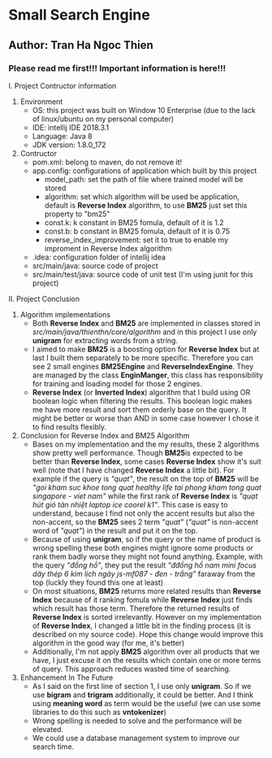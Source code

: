 # Small Search Engine
## Author: Tran Ha Ngoc Thien


### Please read me first!!! Important information is here!!!

I. Project Contructor information
1. Environment
	- OS: this project was built on Window 10 Enterprise (due to the lack of linux/ubuntu on my personal computer)
	- IDE: intellij IDE 2018.3.1
	- Language: Java 8
	- JDK version: 1.8.0_172
2. Contructor
	- pom.xml: belong to maven, do not remove it!
	- app.config: configurations of application which built by this project
		+ model_path: set the path of file where trained model will be stored
		+ algorithm: set which algorithm will be used be application, default is **Reverse Index** algorithm, to use **BM25** just set this property to "bm25"
		+ const.k: k constant in BM25 fomula, default of it is 1.2
		+ const.b: b constant in BM25 fomula, default of it is 0.75
		+ reverse_index_improvement: set it to true to enable my improment in Reverse Index algorithm
	- .idea: configuration folder of intellij idea
	- src/main/java: source code of project
	- src/main/test/java: source code of unit test (I'm using junit for this project)

II. Project Conclusion
1. Algorithm implementations
	- Both **Reverse Index** and **BM25** are implemented in classes stored in _src/main/java/thienthn/core/algorithm_ and in this project I use only **unigram** for extracting words from a string.
	- I aimed to make **BM25** is a boosting option for **Reverse Index** but at last I built them separately to be more specific. Therefore you can see 2 small engines **BM25Engine** and **ReverseIndexEngine**. They are managed by the class **EnginManger**, this class has responsibility for training and loading model for those 2 engines.
	- **Reverse Index** (or **Inverted Index**) algorithm that I build using OR boolean logic when filtering the results. This boolean logic makes me have more result and sort them orderly base on the query. It might be better or worse than AND in some case however I chose it to find results flexibly.
2. Conclusion for Reverse Index and BM25 Algorithm
	- Bases on my implementation and the my results, these 2 algorithms show pretty well performance. Though **BM25**is expected to be better than **Reverse Index**, some cases **Reverse Index** show it's suit well (note that I have changed **Reverse Index** a little bit). For example if the query is _"quạt"_, the result on the top of **BM25** will be _"goi kham suc khoe tong quat healthy life tai phong kham tong quat singapore - viet nam"_ while the first rank of **Reverse Index** is _"quạt hút gió tản nhiệt laptop ice coorel k1"_. This case is easy to understand, because I find not only the accent results but also the non-accent, so the **BM25** sees 2 term _"quat"_ (_"quat"_ is non-accent word of _"quạt"_) in the result and put it on the top.
	- Because of using **unigram**, so if the query or the name of product is wrong spelling these both engines might ignore some products or rank them badly worse they might not found anything. Example, with the query _"đồng hồ"_, they put the result _"đđồng hồ nam mini focus dây thép 6 kim lịch ngày js-mf087  - đen - trắng"_ faraway from the top (luckly they found this one at least)
	- On most situations, **BM25** returns more related results than **Reverse Index** because of it ranking fomula while **Reverse Index** just finds which result has those term. Therefore the returned results of **Reverse Index** is sorted irrelevantly. 
	  However on my implementation of **Reverse Index**, I changed a little bit in the finding process (it is described on my source code). Hope this change would improve this algorithm in the good way (for me, it's better)
	- Additionally, I'm not apply **BM25** algorithm over all products that we have, I just excuse it on the results which contain one or more terms of query. This approach reduces wasted time of searching.
3. Enhancement In The Future
	- As I said on the first line of section 1, I use only **unigram**. So if we use **bigram** and **trigram** additionally, it could be better. And I think using **meaning word** as term would be the useful (we can use some libraries to do this such as **vntokenizer**)
	- Wrong spelling is needed to solve and the performance will be elevated.
	- We could use a database management system to improve our search time.